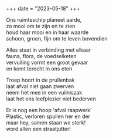 +++
date = "2023-05-18"
+++

Ons ruimteschip planeet aarde,\
zo mooi om te zijn en te zien\
houd haar mooi en in haar waarde\
schoon, groen, fijn om te leven bovendien

Alles staat in verbinding met elkaar\
fauna, flora, de voedselketen\
vervuiling vormt een groot gevaar\
en komt terecht in ons eten

Troep hoort in de prullenbak\
laat afval niet gaan zwerven\
neem het mee in een vuilniszak\
laat het ons leefplezier niet bederven

Er is nog een hoop 'afval raapwerk'\
Plastic, verloren spullen her en der\
maar hey, samen staan we sterk!\
word allen een straatjutter!
